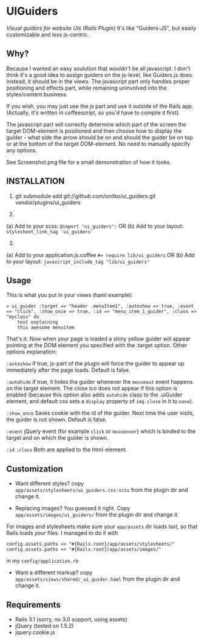 UIGuiders
=========

*Visual guiders for website UIs (Rails Plugin)*
It's like "Guiders-JS", but easily customizable and less js-centric.

Why?
----
Because I wanted an easy soulution that wouldn't be all javascript. I don't think it's a good idea to assign
guiders on the js-level, like Guiders.js does. Instead, it should be in the views. The javascript part
only handles proper positioning and effects part, while remaining uninvolved into the styles/content business.

If you wish, you may just use the js part and use it outside of the Rails app.
(Actually, it's written in coffeescript, so you'd have to compile it first).

The javascript part will correctly determine which part of the screen the target DOM-element is positioned and
then choose how to display the guider - what side the arrow should be on and should the guider be on top or
at the bottom of the target DOM-element. No need to manually specify any options.

See Screenshot.png file for a small demonstration of how it looks.

INSTALLATION
------------

1. git submodule add git://github.com/snitko/ui_guiders.git vendor/plugins/ui_guiders

2. 
  (a) Add to your scss: `@import "ui_guiders";` OR
  (b) Add to your layout: `stylesheet_link_tag 'ui_guiders'`

3.
  (a) Add to your application.js.coffee `#= require lib/ui_guiders` OR
  (b) Add to your layout: `javascript_include_tag "lib/ui_guiders"`


Usage
-----

This is what you put in your views (haml example):

    = ui_guider :target => "header .menuItem1", :autoshow => true, :event => "click", :show_once => true, :id => "menu_item_1_guider", :class => "myclass" do
        text explaining
        this awesome menuitem

That's it. Now when your page is loaded a shiny yellow guider will appear pointing at the DOM element you specified with the :target option.
Other options explanation:

`:autoshow`  if true, js-part of the plugin will force the guider to appear up
             immediately after the page loads. Default is false.

`:autohide`  if true, it hides the guider whenever the `mouseout` event happens on the target element.
             The close ico does not appear if this option is enabled (because this option also adds `autohide` class to
             the .uiGuider element, and default css sets a `display` property of `img.close` in it to `none`).

`:show_once` Saves cookie with the id of the guider. Next time the user visits, the guider is not shown.
             Default is false.

`:event`     jQuery event (for example `click` or `mouseover`) which is binded to the target and on which the guider is shown.

`:id`
`:class`     Both are applied to the html-element.


Customization
-------------
* Want different styles?
  copy `app/assets/stylesheets/ui_guiders.css.scss` from the plugin dir and change it.

* Replacing images?
  You guessed it right. Copy `app/assets/images/ui_guiders/` from the plugin dir and change it.

For images and stylesheets make sure your `app/assets` dir loads last, so that Rails loads *your* files.
I managed to do it with

    config.assets.paths << "#{Rails.root}/app/assets/stylesheets/" 
    config.assets.paths << "#{Rails.root}/app/assets/images/"

in my `config/application.rb`

* Want a different markup?
  copy `app/assets/views/shared/_ui_guider.haml` from the plugin dir and change it.


Requirements
------------

  * Rails 3.1 (sorry, no 3.0 support, using assets)
  * jQuery (tested on 1.5.2)
  * jquery.cookie.js 
